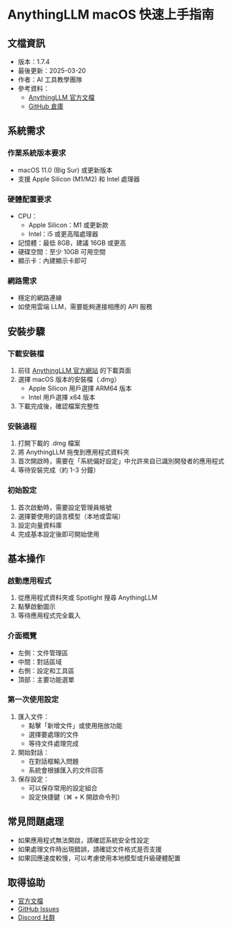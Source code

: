 # AnythingLLM macOS 快速上手指南

## 文檔資訊
- 版本：1.7.4
- 最後更新：2025-03-20
- 作者：AI 工具教學團隊
- 參考資料：
  - [AnythingLLM 官方文檔](https://docs.useanything.com/)
  - [GitHub 倉庫](https://github.com/Mintplex-Labs/anything-llm)

## 系統需求

### 作業系統版本要求
- macOS 11.0 (Big Sur) 或更新版本
- 支援 Apple Silicon (M1/M2) 和 Intel 處理器

### 硬體配置要求
- CPU：
  - Apple Silicon：M1 或更新款
  - Intel：i5 或更高階處理器
- 記憶體：最低 8GB，建議 16GB 或更高
- 硬碟空間：至少 10GB 可用空間
- 顯示卡：內建顯示卡即可

### 網路需求
- 穩定的網路連線
- 如使用雲端 LLM，需要能夠連接相應的 API 服務

## 安裝步驟

### 下載安裝檔
1. 前往 [AnythingLLM 官方網站](https://useanything.com/) 的下載頁面
2. 選擇 macOS 版本的安裝檔（.dmg）
   - Apple Silicon 用戶選擇 ARM64 版本
   - Intel 用戶選擇 x64 版本
3. 下載完成後，確認檔案完整性

### 安裝過程
1. 打開下載的 .dmg 檔案
2. 將 AnythingLLM 拖曳到應用程式資料夾
3. 首次開啟時，需要在「系統偏好設定」中允許來自已識別開發者的應用程式
4. 等待安裝完成（約 1-3 分鐘）

### 初始設定
1. 首次啟動時，需要設定管理員帳號
2. 選擇要使用的語言模型（本地或雲端）
3. 設定向量資料庫
4. 完成基本設定後即可開始使用

## 基本操作

### 啟動應用程式
1. 從應用程式資料夾或 Spotlight 搜尋 AnythingLLM
2. 點擊啟動圖示
3. 等待應用程式完全載入

### 介面概覽
- 左側：文件管理區
- 中間：對話區域
- 右側：設定和工具區
- 頂部：主要功能選單

### 第一次使用設定
1. 匯入文件：
   - 點擊「新增文件」或使用拖放功能
   - 選擇要處理的文件
   - 等待文件處理完成
2. 開始對話：
   - 在對話框輸入問題
   - 系統會根據匯入的文件回答
3. 保存設定：
   - 可以保存常用的設定組合
   - 設定快捷鍵（⌘ + K 開啟命令列）

## 常見問題處理
- 如果應用程式無法開啟，請確認系統安全性設定
- 如果處理文件時出現錯誤，請確認文件格式是否支援
- 如果回應速度較慢，可以考慮使用本地模型或升級硬體配置

## 取得協助
- [官方文檔](https://docs.useanything.com/)
- [GitHub Issues](https://github.com/Mintplex-Labs/anything-llm/issues)
- [Discord 社群](https://discord.gg/anything-llm) 